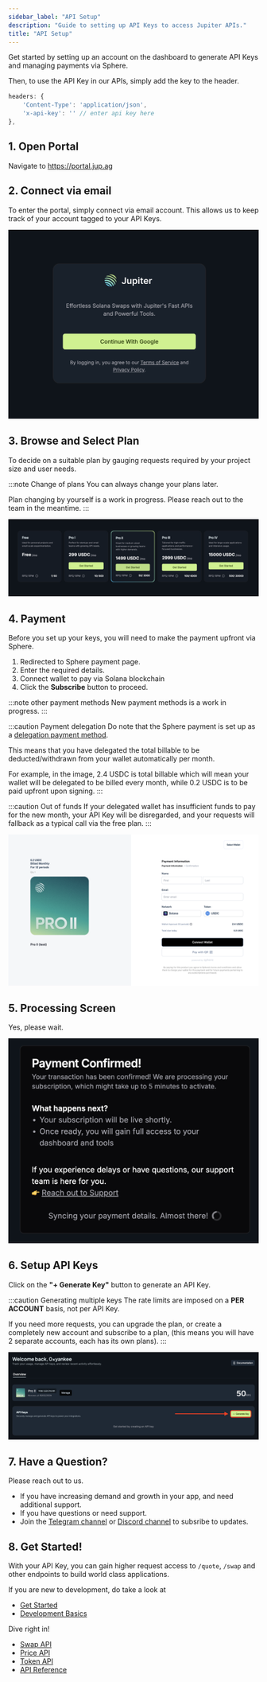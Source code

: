 ```yaml
---
sidebar_label: "API Setup"
description: "Guide to setting up API Keys to access Jupiter APIs."
title: "API Setup"
---
```


<head>
    <title>API Setup</title>
    <meta name="twitter:card" content="summary" />
</head>

Get started by setting up an account on the dashboard to generate API Keys and managing payments via Sphere.

Then, to use the API Key in our APIs, simply add the key to the header.

```js
headers: {
    'Content-Type': 'application/json',
    'x-api-key': '' // enter api key here
},
```

## 1. Open Portal

Navigate to https://portal.jup.ag

## 2. Connect via email

To enter the portal, simply connect via email account. This allows us to keep track of your account tagged to your API Keys.

![Connect](../static/portal/connect.png)

## 3. Browse and Select Plan

To decide on a suitable plan by gauging requests required by your project size and user needs.

:::note Change of plans
You can always change your plans later.

Plan changing by yourself is a work in progress. Please reach out to the team in the meantime.
:::

![Plans](../static/portal/plans.png)

## 4. Payment

Before you set up your keys, you will need to make the payment upfront via Sphere.

1. Redirected to Sphere payment page.
2. Enter the required details.
3. Connect wallet to pay via Solana blockchain
4. Click the **Subscribe** button to proceed.

:::note other payment methods
New payment methods is a work in progress.
:::

:::caution Payment delegation
Do note that the Sphere payment is set up as a [delegation payment method](https://docs.spherepay.co/api/subscription).

This means that you have delegated the total billable to be deducted/withdrawn from your wallet automatically per month.

For example, in the image, 2.4 USDC is total billable which will mean your wallet will be delegated to be billed every month, while 0.2 USDC is to be paid upfront upon signing.
:::

:::caution Out of funds
If your delegated wallet has insufficient funds to pay for the new month, your API Key will be disregarded, and your requests will fallback as a typical call via the free plan.
:::

![Payment](../static/portal/payment.png)

## 5. Processing Screen

Yes, please wait.

![Processing](../static/portal/processing.png)

## 6. Setup API Keys

Click on the **"+ Generate Key"** button to generate an API Key.

:::caution Generating multiple keys
The rate limits are imposed on a **PER ACCOUNT** basis, not per API Key.

If you need more requests, you can upgrade the plan, or create a completely new account and subscribe to a plan, (this means you will have 2 separate accounts, each has its own plans).
:::

![Generate](../static/portal/generate.png)

## 7. Have a Question?

Please reach out to us.
- If you have increasing demand and growth in your app, and need additional support.
- If you have questions or need support.
- Join the [Telegram channel](https://t.me/jup_dev) or [Discord channel](https://discord.com/channels/897540204506775583/1115543693005430854) to subsribe to updates.

## 8. Get Started!

With your API Key, you can gain higher request access to `/quote`, `/swap` and other endpoints to build world class applications.

If you are new to development, do take a look at
- [Get Started](./get-started)
- [Development Basics](./development-basics)

Dive right in!
- [Swap API](./swap-api/get-quote)
- [Price API](./utility/price-api)
- [Token API](./utility/token-api)
- [API Reference](./api)
